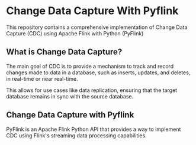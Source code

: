 # Change Data Capture With Pyflink
This repository contains a comprehensive implementation of Change Data Capture (CDC) using Apache Flink with Python (PyFlink)

## What is Change Data Capture?
The main goal of CDC is to provide a mechanism to track and record changes made to data in a database, such as inserts, updates, and deletes, in real-time or near real-time.

This allows for use cases like data replication, ensuring that the target database remains in sync with the source database.

## Change Data Capture with Pyflink 
PyFlink is an Apache Flink Python API that provides a way to implement CDC using Flink's streaming data processing capabilities.